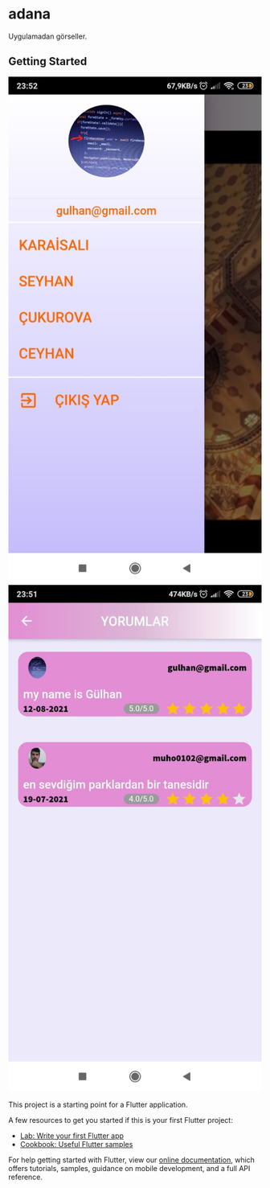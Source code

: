 # adana

Uygulamadan görseller.

## Getting Started

![alt text](https://github.com/mustafa01-crypto/adana/blob/master/assets/WhatsApp%20Image%202021-08-14%20at%2000.00.09%20(4).jpeg?raw=true)
![alt text](https://github.com/mustafa01-crypto/adana/blob/master/assets/WhatsApp%20Image%202021-08-14%20at%2000.00.09.jpeg?raw=true)

This project is a starting point for a Flutter application.

A few resources to get you started if this is your first Flutter project:

- [Lab: Write your first Flutter app](https://flutter.dev/docs/get-started/codelab)
- [Cookbook: Useful Flutter samples](https://flutter.dev/docs/cookbook)

For help getting started with Flutter, view our
[online documentation](https://flutter.dev/docs), which offers tutorials,
samples, guidance on mobile development, and a full API reference.
